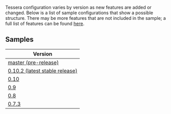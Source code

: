 Tessera configuration varies by version as new features are added or changed. Below is a list of sample configurations that show a possible structure. There may be more features that are not included in the sample; a full list of features can be found [here](../Configuration%20Overview).

## Samples

| Version       |
| ------------- |
| [master (pre-release)](../Tessera%20v0.10.3%20sample%20settings) |
| [0.10.2 (latest stable release)](../Tessera%20v0.10.2%20sample%20settings) |
| [0.10](../Tessera%20v0.10.0%20sample%20settings) |
| [0.9](../Tessera%20v0.9%20sample%20settings) |
| [0.8](../Tessera%20v0.8%20sample%20settings)      |
| [0.7.3](../Tessera%20v0.7.3%20sample%20settings)      |

